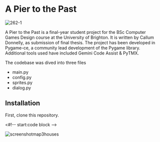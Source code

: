 # A Pier to the Past
![262-1](https://github.com/user-attachments/assets/74040d26-7af7-49b5-9415-b5118a820e4f)

A Pier to the Past is a final-year student project for the BSc Computer Games Design course at the University of Brighton. It is written by Callum Donnelly, as submission of final thesis. The project has been developed in Pygame-ce, a community lead development of the Pygame library. Additional tools used have included Gemini Code Assist & PyTMX.

The codebase was dived into three files

- main.py
- config.py
- sprites.py
- dialog.py


## Installation

First, clone this repository. 

<#!-- start:code block -->

![screenshotmap3houses](https://github.com/user-attachments/assets/9edfbb2d-3ede-4fca-a374-9bea7009e949)

